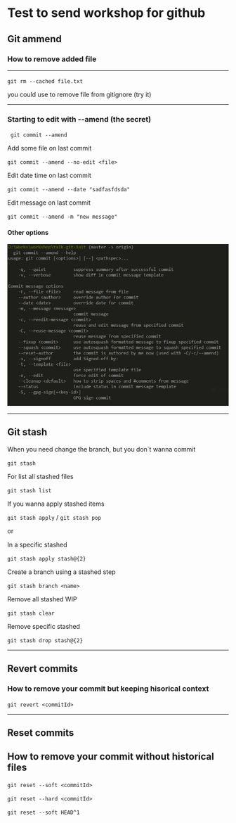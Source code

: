 # Test to send workshop for github

## Git ammend

### How to remove added file

---
``git rm --cached file.txt ``

you could use to remove file from gitignore (try it)

---

### Starting to edit with --amend (the secret)
`` git commit --amend``

Add some file on last commit 

``git commit --amend --no-edit <file>``


Edit date time on last commit 

``git commit --amend --date "sadfasfdsda"``


Edit message on last commit 

``git commit --amend -m "new message"``

#### Other options

![Other options](gitammend.png)

---

## Git stash
When you need change the branch, but you don`t wanna commit

``git stash``

For list all stashed files

``git stash list``

If you wanna apply stashed items

``git stash apply`` / ``git stash pop``

or

In a specific stashed

``git stash apply stash@{2}``

Create a branch using a stashed step

``git stash branch <name>``


Remove all stashed WIP

``git stash clear``

Remove specific stashed

``git stash drop stash@{2}``

---

## Revert commits
### How to remove your commit but keeping hisorical context

``git revert <commitId>``

---

## Reset commits
## How to remove your commit without historical files

``git reset --soft <commitId>``

``git reset --hard <commitId>``

``git reset --soft HEAD^1``

